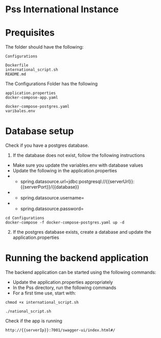 # Pss International Instance

# Prequisites
The folder should have the following:
```shell
Configurations

Dockerfile
international_script.sh
README.md
```

The Configurations Folder has the following
```shell
application.properties
docker-compose-app.yaml

docker-compose-postgres.yaml
varibales.env
```

# Database setup
Check if you have a postgres database.

1. If the database does not exist, follow the following instructions

- Make sure you update the variables.env with database values
- Update the following in the application.properties
- - spring.datasource.url=jdbc:postgresql://{{serverUrl}}:{{serverPort}}/{{database}}
- - spring.datasource.username=
- - spring.datasource.password=

```shell
cd Configurations
docker-compose -f docker-compose-postgres.yaml up -d
```

2. If the postgres database exists, create a database and update the application.properties

# Running the backend application

The backend application can be started using the following commands:

- Update the application.properties appropriately
- In the Pss directory, run the following commands
- For a first time use, start with:

```shell
chmod +x international_script.sh 
```

```
./national_script.sh
```

Check if the app is running
```
http://{{serverIp}}:7001/swagger-ui/index.html#/
```



